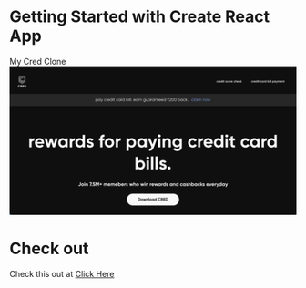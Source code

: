 # Getting Started with Create React App

My Cred Clone
![Preview](https://github.com/ArnavNath550/CRED_CLONE/blob/main/public/assets/cred_clone_preview.png?raw=true)


# Check out
Check this out at [Click Here](https://arnavnath550.github.io/CRED_CLONE/)
